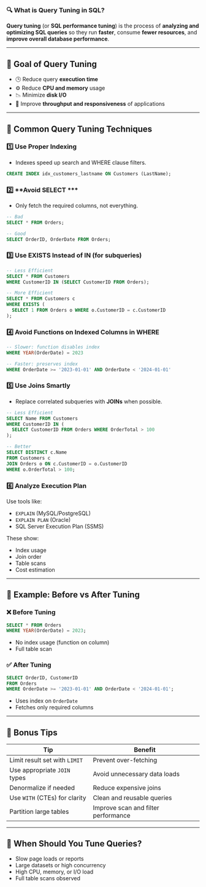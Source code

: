 ### 🔍 What is **Query Tuning** in SQL?

**Query tuning** (or **SQL performance tuning**) is the process of **analyzing and optimizing SQL queries** so they run **faster**, consume **fewer resources**, and **improve overall database performance**.

---

## 🎯 **Goal of Query Tuning**

* 🕒 Reduce query **execution time**
* ⚙️ Reduce **CPU and memory** usage
* 📉 Minimize **disk I/O**
* 🚀 Improve **throughput and responsiveness** of applications

---

## 🔧 Common Query Tuning Techniques

### 1️⃣ **Use Proper Indexing**

* Indexes speed up search and WHERE clause filters.

```sql
CREATE INDEX idx_customers_lastname ON Customers (LastName);
```

### 2️⃣ \*\*Avoid SELECT \*\*\*

* Only fetch the required columns, not everything.

```sql
-- Bad
SELECT * FROM Orders;

-- Good
SELECT OrderID, OrderDate FROM Orders;
```

### 3️⃣ **Use EXISTS Instead of IN (for subqueries)**

```sql
-- Less Efficient
SELECT * FROM Customers 
WHERE CustomerID IN (SELECT CustomerID FROM Orders);

-- More Efficient
SELECT * FROM Customers c
WHERE EXISTS (
  SELECT 1 FROM Orders o WHERE o.CustomerID = c.CustomerID
);
```

### 4️⃣ **Avoid Functions on Indexed Columns in WHERE**

```sql
-- Slower: function disables index
WHERE YEAR(OrderDate) = 2023

-- Faster: preserves index
WHERE OrderDate >= '2023-01-01' AND OrderDate < '2024-01-01'
```

### 5️⃣ **Use Joins Smartly**

* Replace correlated subqueries with **JOINs** when possible.

```sql
-- Less Efficient
SELECT Name FROM Customers 
WHERE CustomerID IN (
  SELECT CustomerID FROM Orders WHERE OrderTotal > 100
);

-- Better
SELECT DISTINCT c.Name 
FROM Customers c
JOIN Orders o ON c.CustomerID = o.CustomerID
WHERE o.OrderTotal > 100;
```

### 6️⃣ **Analyze Execution Plan**

Use tools like:

* `EXPLAIN` (MySQL/PostgreSQL)
* `EXPLAIN PLAN` (Oracle)
* SQL Server Execution Plan (SSMS)

These show:

* Index usage
* Join order
* Table scans
* Cost estimation

---

## 🧪 Example: Before vs After Tuning

### ❌ **Before Tuning**

```sql
SELECT * FROM Orders 
WHERE YEAR(OrderDate) = 2023;
```

* No index usage (function on column)
* Full table scan

### ✅ **After Tuning**

```sql
SELECT OrderID, CustomerID 
FROM Orders 
WHERE OrderDate >= '2023-01-01' AND OrderDate < '2024-01-01';
```

* Uses index on `OrderDate`
* Fetches only required columns

---

## 🚀 Bonus Tips

| Tip                           | Benefit                             |
| ----------------------------- | ----------------------------------- |
| Limit result set with `LIMIT` | Prevent over-fetching               |
| Use appropriate `JOIN` types  | Avoid unnecessary data loads        |
| Denormalize if needed         | Reduce expensive joins              |
| Use `WITH` (CTEs) for clarity | Clean and reusable queries          |
| Partition large tables        | Improve scan and filter performance |

---

## 🧠 When Should You Tune Queries?

* Slow page loads or reports
* Large datasets or high concurrency
* High CPU, memory, or I/O load
* Full table scans observed
